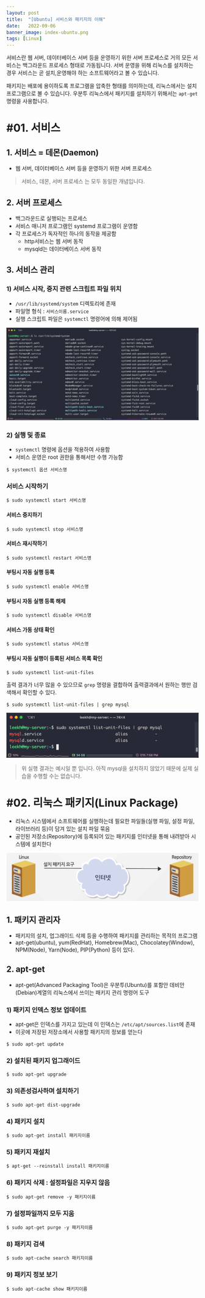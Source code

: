 ```yaml
---
layout: post
title:  "[Ubuntu] 서비스와 패키지의 이해"
date:   2022-09-06
banner_image: index-ubuntu.png
tags: [Linux]
---
```


서비스란 웹 서버, 데이터베이스 서버 등을 운영하기 위한 서버 프로세스로 거의 모든 서비스는 백그라운드 프로세스 형태로 가동됩니다. 서버 운영을 위해 리눅스를 설치하는 경우 서비스는 곧 설치,운영해야 하는 소프트웨어라고 볼 수 있습니다.

패키지는 배포에 용이하도록 프로그램을 압축한 형태를 의미하는데, 리눅스에서는 설치 프로그램으로 볼 수 있습니다. 우분투 리눅스에서 패키지를 설치하기 위해서는 `apt-get` 명령을 사용합니다. 

<!--more-->

# #01. 서비스

## 1. 서비스 = 데몬(Daemon)

- 웹 서버, 데이터베이스 서버 등을 운영하기 위한 서버 프로세스

> 서비스, 데몬, 서버 프로세스 는 모두 동일한 개념입니다.

## 2. 서버 프로세스

- 백그라운드로 실행되는 프로세스
- 서비스 매니저 프로그램인 systemd 프로그램이 운영함
- 각 프로세스가 독자적인 하나의 동작을 제공함
  - http서비스는 웹 서버 동작
  - mysqld는 데이터베이스 서버 동작


## 3. 서비스 관리

### 1) 서비스 시작, 중지 관련 스크립트 파일 위치

- `/usr/lib/systemd/system` 디렉토리에 존재
- 파일명 형식 : `서비스이름.service`
- 실행 스크립트 파일은 `systemctl` 명령어에 의해 제어됨

![service](/images/posts/2022/0906/service.png)

### 2) 실행 및 종료

- `systemctl` 명령에 옵션을 적용하여 사용함
- 서비스 운영은 root 권한을 통해서만 수행 가능함

```shell
$ systemctl 옵션 서비스명
```

### 서비스 시작하기

```shell
$ sudo systemctl start 서비스명
```

#### 서비스 중지하기

```shell
$ sudo systemctl stop 서비스명
```

#### 서비스 재시작하기

```shell
$ sudo systemctl restart 서비스명
```

#### 부팅시 자동 실행 등록

```shell
$ sudo systemctl enable 서비스명
```

#### 부팅시 자동 실행 등록 해제

```shell
$ sudo systemctl disable 서비스명
```

#### 서비스 가동 상태 확인

```shell
$ sudo systemctl status 서비스명
```

#### 부팅시 자동 실행이 등록된 서비스 목록 확인

```shell
$ sudo systemctl list-unit-files
```

출력 결과가 너무 많을 수 있으므로 `grep` 명령을 결합하여 출력결과에서 원하는 행만 검색해서 확인할 수 있다.

```shell
$ sudo systemctl list-unit-files | grep mysql
```

![list-unit-files](/images/posts/2022/0906/list-unit-files.png)

> 위 실행 결과는 예시일 뿐 입니다. 아직 mysql을 설치하지 않았기 때문에 실제 실습을 수행할 수는 없습니다.

# #02. 리눅스 패키지(Linux Package)

- 리눅스 시스템에서 소프트웨어를 실행하는데 필요한 파일들(실행 파일, 설정 파일, 라이브러리 등)이 담겨 있는 설치 파일 묶음
- 공인된 저장소(Repository)에 등록되어 있는 패키지를 인터넷을 통해 내려받아 시스템에 설치한다

![package](/images/posts/2022/0906/package.png)

## 1. 패키지 관리자

- 패키지의 설치, 업그래이드 삭제 등을 수행하여 패키지를 관리하는 목적의 프로그램
- apt-get(ubuntu), yum(RedHat), Homebrew(Mac), Chocolatey(Window), NPM(Node), Yarn(Node), PIP(Python) 등이 있다.

## 2. apt-get

- apt-get(Advanced Packaging Tool)은 우분투(Ubuntu)를 포함안 데비안(Debian)계열의 리눅스에서 쓰이는 패키지 관리 명령어 도구

### 1) 패키지 인덱스 정보 업데이트

- apt-get은 인덱스를 가지고 있는데 이 인덱스는 `/etc/apt/sources.list`에 존재
- 이곳에 저장된 저장소에서 사용할 패키지의 정보를 얻는다

```shell
$ sudo apt-get update
```

### 2) 설치된 패키지 업그래이드

```shell
$ sudo apt-get upgrade
```

### 3) 의존성검사하며 설치하기

```shell
$ sudo apt-get dist-upgrade
```

### 4) 패키지 설치

```shell
$ sudo apt-get install 패키지이름
```

### 5) 패키지 재설치

```shell
$ apt-get --reinstall install 패키지이름
```

### 6) 패키지 삭제 : 설정파일은 지우지 않음

```shell
$ sudo apt-get remove -y 패키지이름
```

### 7) 설정파일까지 모두 지움

```shell
$ sudo apt-get purge -y 패키지이름
```

### 8) 패키지 검색

```shell
$ sudo apt-cache search 패키지이름
```

### 9) 패키지 정보 보기

```shell
$ sudo apt-cache show 패키지이름
```